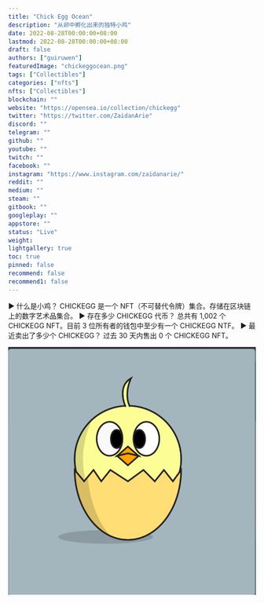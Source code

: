```yaml
---
title: "Chick Egg Ocean"
description: "从卵中孵化出来的独特小鸡"
date: 2022-08-28T00:00:00+08:00
lastmod: 2022-08-28T00:00:00+08:00
draft: false
authors: ["guiruwen"]
featuredImage: "chickeggocean.png"
tags: ["Collectibles"]
categories: ["nfts"]
nfts: ["Collectibles"]
blockchain: ""
website: "https://opensea.io/collection/chickegg"
twitter: "https://twitter.com/ZaidanArie"
discord: ""
telegram: ""
github: ""
youtube: ""
twitch: ""
facebook: ""
instagram: "https://www.instagram.com/zaidanarie/"
reddit: ""
medium: ""
steam: ""
gitbook: ""
googleplay: ""
appstore: ""
status: "Live"
weight: 
lightgallery: true
toc: true
pinned: false
recommend: false
recommend1: false
---
```

▶ 什么是小鸡？
CHICKEGG 是一个 NFT（不可替代令牌）集合。存储在区块链上的数字艺术品集合。
▶ 存在多少 CHICKEGG 代币？
总共有 1,002 个 CHICKEGG NFT。目前 3 位所有者的钱包中至少有一个 CHICKEGG NTF。
▶ 最近卖出了多少个 CHICKEGG？
过去 30 天内售出 0 个 CHICKEGG NFT。

![nft](01.png)